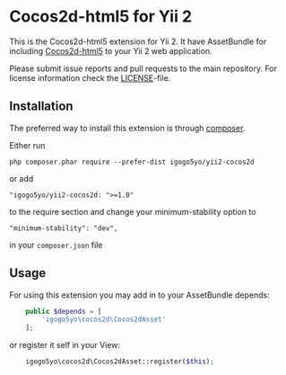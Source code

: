 Cocos2d-html5 for Yii 2
=====================================

This is the Cocos2d-html5 extension for Yii 2. It have AssetBundle for including [Cocos2d-html5](http://cocos2d-x.org/) to your Yii 2 web application.

Please submit issue reports and pull requests to the main repository.
For license information check the [LICENSE](LICENSE.md)-file.

Installation
------------

The preferred way to install this extension is through [composer](http://getcomposer.org/download/).

Either run

```
php composer.phar require --prefer-dist igogo5yo/yii2-cocos2d
```

or add

```
"igogo5yo/yii2-cocos2d: ">=1.0"
```

to the require section and change your minimum-stability option to

```
"minimum-stability": "dev",
```

in your `composer.json` file

Usage
----

For using this extension you may add in to your AssetBundle depends:

```php
    public $depends = [
        'igogo5yo\cocos2d\Cocos2dAsset'
    ];
```

or register it self in your View:

```php
	igogo5yo\cocos2d\Cocos2dAsset::register($this);
```

